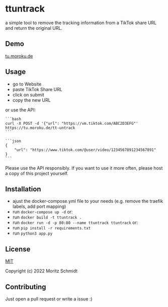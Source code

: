 # ttuntrack

a simple tool to remove the tracking information from a TikTok share URL and return the original URL.

## Demo

[tu.moroku.de](https://tu.moroku.de)

## Usage

- go to Website
- paste TikTok Share URL
- click on submit
- copy the new URL

or use the API:
    
    ```bash
    curl -X POST -d '{"url": "https://vm.tiktok.com/ABC2D3EFG"' https://tu.moroku.de/tt-untrack
    ```
    
    ```json
    {
        "url": "https://www.tiktok.com/@user/video/1234567891234567891"
    }
    ```

Please use the API responsibly. If you want to use it more often, please host a copy of this project yourself.

## Installation

- ajust the docker-compose.yml file to your needs (e.g. remove the traefik labels, add port mapping)
- run `docker-compose up -d`
or:
- run `docker build -t ttuntrack .`
- run `docker run -d -p 80:80 --name ttuntrack ttuntrack`
or:
- run `pip install -r requirements.txt`
- run `python3 app.py`

## License

[MIT](https://choosealicense.com/licenses/mit/)

Copyright (c) 2022 Moritz Schmidt

## Contributing

Just open a pull request or write a issue :)
